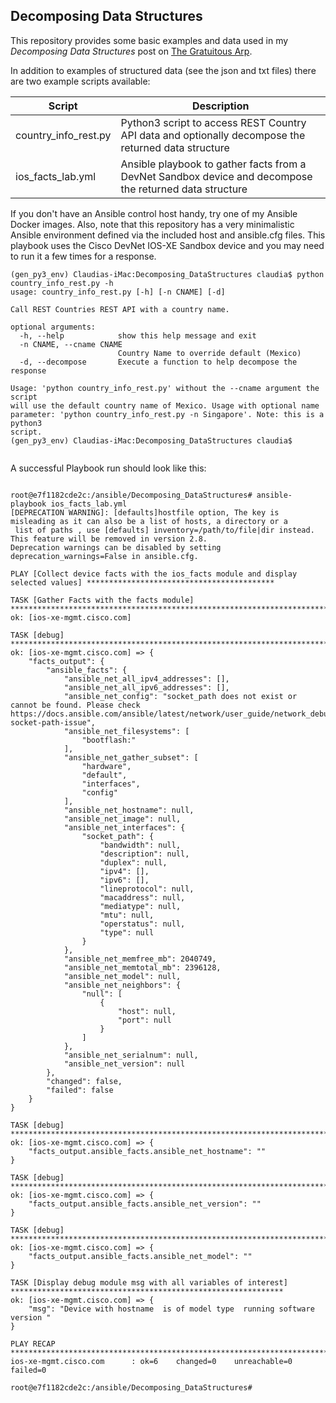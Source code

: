 ## Decomposing Data Structures

This repository provides some basic examples and data used in my *Decomposing Data Structures* post on [The Gratuitous Arp](https://gratuitous-arp.net/decomposing-data-structures/).

In addition to examples of structured data (see the json and txt files) there are two example scripts available:

Script | Description
-------|------------------
country_info_rest.py | Python3 script to access REST Country API data and optionally decompose the returned data structure
ios_facts_lab.yml | Ansible playbook to gather facts from a DevNet Sandbox device and decompose the returned data structure


If you don't have an Ansible control host handy, try one of my Ansible Docker images.
Also, note that this repository has a very minimalistic Ansible environment defined via the included host and ansible.cfg files.
This playbook uses the Cisco DevNet IOS-XE Sandbox device and you may need to run it a few times for a response.

```
(gen_py3_env) Claudias-iMac:Decomposing_DataStructures claudia$ python country_info_rest.py -h
usage: country_info_rest.py [-h] [-n CNAME] [-d]

Call REST Countries REST API with a country name.

optional arguments:
  -h, --help            show this help message and exit
  -n CNAME, --cname CNAME
                        Country Name to override default (Mexico)
  -d, --decompose       Execute a function to help decompose the response

Usage: 'python country_info_rest.py' without the --cname argument the script
will use the default country name of Mexico. Usage with optional name
parameter: 'python country_info_rest.py -n Singapore'. Note: this is a python3
script.
(gen_py3_env) Claudias-iMac:Decomposing_DataStructures claudia$ 


```


A successful Playbook run should look like this:

```ansible

root@e7f1182cde2c:/ansible/Decomposing_DataStructures# ansible-playbook ios_facts_lab.yml
[DEPRECATION WARNING]: [defaults]hostfile option, The key is misleading as it can also be a list of hosts, a directory or a
 list of paths , use [defaults] inventory=/path/to/file|dir instead. This feature will be removed in version 2.8.
Deprecation warnings can be disabled by setting deprecation_warnings=False in ansible.cfg.

PLAY [Collect device facts with the ios_facts module and display selected values] ******************************************

TASK [Gather Facts with the facts module] **********************************************************************************
ok: [ios-xe-mgmt.cisco.com]

TASK [debug] ***************************************************************************************************************
ok: [ios-xe-mgmt.cisco.com] => {
    "facts_output": {
        "ansible_facts": {
            "ansible_net_all_ipv4_addresses": [],
            "ansible_net_all_ipv6_addresses": [],
            "ansible_net_config": "socket_path does not exist or cannot be found. Please check https://docs.ansible.com/ansible/latest/network/user_guide/network_debug_troubleshooting.html#category-socket-path-issue",
            "ansible_net_filesystems": [
                "bootflash:"
            ],
            "ansible_net_gather_subset": [
                "hardware",
                "default",
                "interfaces",
                "config"
            ],
            "ansible_net_hostname": null,
            "ansible_net_image": null,
            "ansible_net_interfaces": {
                "socket_path": {
                    "bandwidth": null,
                    "description": null,
                    "duplex": null,
                    "ipv4": [],
                    "ipv6": [],
                    "lineprotocol": null,
                    "macaddress": null,
                    "mediatype": null,
                    "mtu": null,
                    "operstatus": null,
                    "type": null
                }
            },
            "ansible_net_memfree_mb": 2040749,
            "ansible_net_memtotal_mb": 2396128,
            "ansible_net_model": null,
            "ansible_net_neighbors": {
                "null": [
                    {
                        "host": null,
                        "port": null
                    }
                ]
            },
            "ansible_net_serialnum": null,
            "ansible_net_version": null
        },
        "changed": false,
        "failed": false
    }
}

TASK [debug] ***************************************************************************************************************
ok: [ios-xe-mgmt.cisco.com] => {
    "facts_output.ansible_facts.ansible_net_hostname": ""
}

TASK [debug] ***************************************************************************************************************
ok: [ios-xe-mgmt.cisco.com] => {
    "facts_output.ansible_facts.ansible_net_version": ""
}

TASK [debug] ***************************************************************************************************************
ok: [ios-xe-mgmt.cisco.com] => {
    "facts_output.ansible_facts.ansible_net_model": ""
}

TASK [Display debug module msg with all variables of interest] *************************************************************
ok: [ios-xe-mgmt.cisco.com] => {
    "msg": "Device with hostname  is of model type  running software version "
}

PLAY RECAP *****************************************************************************************************************
ios-xe-mgmt.cisco.com      : ok=6    changed=0    unreachable=0    failed=0

root@e7f1182cde2c:/ansible/Decomposing_DataStructures#

```